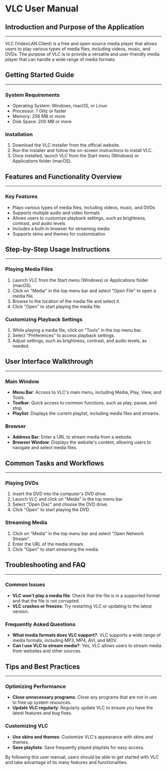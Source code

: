 **VLC User Manual**
====================

## Introduction and Purpose of the Application
------------------------------------------------

VLC (VideoLAN Client) is a free and open-source media player that allows users to play various types of media files, including videos, music, and DVDs. The purpose of VLC is to provide a versatile and user-friendly media player that can handle a wide range of media formats.

## Getting Started Guide
-------------------------

### System Requirements

* Operating System: Windows, macOS, or Linux
* Processor: 1 GHz or faster
* Memory: 256 MB or more
* Disk Space: 200 MB or more

### Installation

1. Download the VLC installer from the official website.
2. Run the installer and follow the on-screen instructions to install VLC.
3. Once installed, launch VLC from the Start menu (Windows) or Applications folder (macOS).

## Features and Functionality Overview
--------------------------------------

### Key Features

* Plays various types of media files, including videos, music, and DVDs
* Supports multiple audio and video formats
* Allows users to customize playback settings, such as brightness, contrast, and audio levels
* Includes a built-in browser for streaming media
* Supports skins and themes for customization

## Step-by-Step Usage Instructions
-----------------------------------

### Playing Media Files

1. Launch VLC from the Start menu (Windows) or Applications folder (macOS).
2. Click on "Media" in the top menu bar and select "Open File" to open a media file.
3. Browse to the location of the media file and select it.
4. Click "Open" to start playing the media file.

### Customizing Playback Settings

1. While playing a media file, click on "Tools" in the top menu bar.
2. Select "Preferences" to access playback settings.
3. Adjust settings, such as brightness, contrast, and audio levels, as needed.

## User Interface Walkthrough
---------------------------

### Main Window

* **Menu Bar**: Access to VLC's main menu, including Media, Play, View, and Tools.
* **Toolbar**: Quick access to common functions, such as play, pause, and stop.
* **Playlist**: Displays the current playlist, including media files and streams.

### Browser

* **Address Bar**: Enter a URL to stream media from a website.
* **Browser Window**: Displays the website's content, allowing users to navigate and select media files.

## Common Tasks and Workflows
-----------------------------

### Playing DVDs

1. Insert the DVD into the computer's DVD drive.
2. Launch VLC and click on "Media" in the top menu bar.
3. Select "Open Disc" and choose the DVD drive.
4. Click "Open" to start playing the DVD.

### Streaming Media

1. Click on "Media" in the top menu bar and select "Open Network Stream".
2. Enter the URL of the media stream.
3. Click "Open" to start streaming the media.

## Troubleshooting and FAQ
-------------------------

### Common Issues

* **VLC won't play a media file**: Check that the file is in a supported format and that the file is not corrupted.
* **VLC crashes or freezes**: Try restarting VLC or updating to the latest version.

### Frequently Asked Questions

* **What media formats does VLC support?**: VLC supports a wide range of media formats, including MP3, MP4, AVI, and MOV.
* **Can I use VLC to stream media?**: Yes, VLC allows users to stream media from websites and other sources.

## Tips and Best Practices
---------------------------

### Optimizing Performance

* **Close unnecessary programs**: Close any programs that are not in use to free up system resources.
* **Update VLC regularly**: Regularly update VLC to ensure you have the latest features and bug fixes.

### Customizing VLC

* **Use skins and themes**: Customize VLC's appearance with skins and themes.
* **Save playlists**: Save frequently played playlists for easy access.

By following this user manual, users should be able to get started with VLC and take advantage of its many features and functionalities.